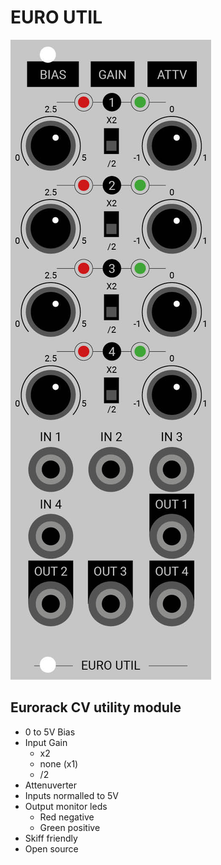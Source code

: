 # EURO UTIL
<img src="EuroUtilsFaceplate.jpg"/></a>

## Eurorack CV utility module

- 0 to 5V Bias
- Input Gain
	* x2
	* none (x1)
	* /2
- Attenuverter
- Inputs normalled to 5V
- Output monitor leds
	* Red negative
	* Green positive
- Skiff friendly
- Open source
